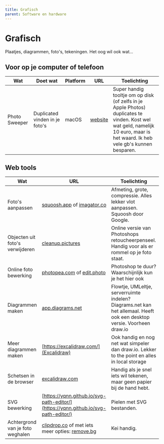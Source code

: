```yaml
---
title: Grafisch
parent: Software en hardware
---
```


# Grafisch

Plaatjes, diagrammen, foto's, tekeningen. Het oog wil ook wat...

## Voor op je computer of telefoon

|Wat|Doet wat|Platform|URL|Toelichting|
|---|--------|--------|---|-----------|
|Photo Sweeper|Duplicated vinden in je foto's|macOS|[website](https://overmacs.com/)|Super handig tooltje om op disk (of zelfs in je Apple Photos) duplicates te vinden. Kost wel wat geld, namelijk 10 euro, maar is het waard. Ik heb vele gb's kunnen besparen.|


## Web tools


|Wat     |URL      |Toelichting        |
|--------|---------|-------------------|
|Foto's aanpassen|[squoosh.app](https://squoosh.app/) of [imagator.co](https://imagator.co)|Afmeting, grote, compressie. Alles lekker vlot aanpassen. Squoosh door Google.|
|Objecten uit foto's verwijderen|[cleanup.pictures](https://cleanup.pictures/)|Online versie van Photoshops retoucheerpenseel. Handig voor als er rommel op je foto staat.|
|Online foto bewerking|[photopea.com](https://www.photopea.com/) of [edit.photo](https://edit.photo/)|Photoshop te duur? Waarschijnlijk kun je het hier ook 
|Diagrammen maken|[app.diagrams.net](https://app.diagrams.net/)|Flowtje, UMLeltje, serverruimte indelen? Diagrams.net kan het allemaal. Heeft ook een desktop versie. Voorheen draw.io|
|Meer diagrammen maken|[https://excalidraw.com/](Excalidraw)| Ook handig en nog net wat simpeler dan draw.io. Lekker to the point en alles in local storage|
|Schetsen in de browser|[excalidraw.com](https://excalidraw.com/)|Handig als je snel iets wil tekenen, maar geen papier bij de hand hebt.|
|SVG bewerking|[https://yqnn.github.io/svg-path-editor/](https://yqnn.github.io/svg-path-editor/)|Pielen met SVG bestanden.|
|Achtergrond van je foto weghalen |[clipdrop.co](https://clipdrop.co/remove-background) of met iets meer opties: [remove.bg](https://www.remove.bg)|Kei handig.|

